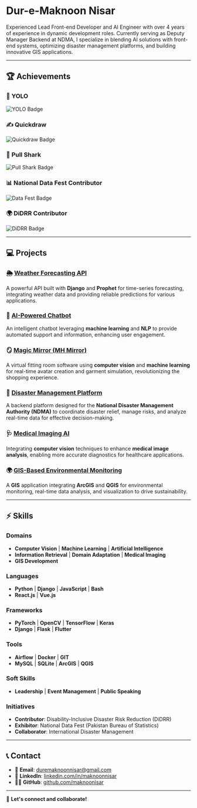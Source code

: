 <!-- Hi there 👋 -->

# **Dur-e-Maknoon Nisar**

Experienced Lead Front-end Developer and AI Engineer with over 4 years of experience in dynamic development roles. Currently serving as Deputy Manager Backend at NDMA, I specialize in blending AI solutions with front-end systems, optimizing disaster management platforms, and building innovative GIS applications.

---

## 🏆 **Achievements**

### 🎯 **YOLO**
![YOLO Badge](https://img.shields.io/badge/Achievement-YOLO-brightgreen)

### ✍️ **Quickdraw**
![Quickdraw Badge](https://img.shields.io/badge/Achievement-Quickdraw-blue)

### 🦈 **Pull Shark**
![Pull Shark Badge](https://img.shields.io/badge/Achievement-Pull%20Shark-yellow)

### 📊 **National Data Fest Contributor**
![Data Fest Badge](https://img.shields.io/badge/Achievement-National%20Data%20Fest-orange)

### 🌍 **DiDRR Contributor**
![DiDRR Badge](https://img.shields.io/badge/Initiative-DiDRR-green)

---

## 💻 **Projects**

### 🌦️ **[Weather Forecasting API](https://github.com/username/weather-forecasting-api)**  
A powerful API built with **Django** and **Prophet** for time-series forecasting, integrating weather data and providing reliable predictions for various applications.

### 🤖 **[AI-Powered Chatbot](https://github.com/username/ai-powered-chatbot)**  
An intelligent chatbot leveraging **machine learning** and **NLP** to provide automated support and information, enhancing user engagement.

### 🪞 **[Magic Mirror (MH Mirror)](https://github.com/username/magic-mirror)**  
A virtual fitting room software using **computer vision** and **machine learning** for real-time avatar creation and garment simulation, revolutionizing the shopping experience.

### 🚨 **[Disaster Management Platform](https://github.com/username/disaster-management)**  
A backend platform designed for the **National Disaster Management Authority (NDMA)** to coordinate disaster relief, manage risks, and analyze real-time data for effective decision-making.

### 🩺 **[Medical Imaging AI](https://github.com/username/medical-imaging-ai)**  
Integrating **computer vision** techniques to enhance **medical image analysis**, enabling more accurate diagnostics for healthcare applications.

### 🌍 **[GIS-Based Environmental Monitoring](https://github.com/username/gis-environment-monitoring)**  
A **GIS** application integrating **ArcGIS** and **QGIS** for environmental monitoring, real-time data analysis, and visualization to drive sustainability.

---

## ⚡ **Skills**

### **Domains**
- **Computer Vision** | **Machine Learning** | **Artificial Intelligence**  
- **Information Retrieval** | **Domain Adaptation** | **Medical Imaging**  
- **GIS Development**

### **Languages**
- **Python** | **Django** | **JavaScript** | **Bash**  
- **React.js** | **Vue.js**

### **Frameworks**
- **PyTorch** | **OpenCV** | **TensorFlow** | **Keras**  
- **Django** | **Flask** | **Flutter**

### **Tools**
- **Airflow** | **Docker** | **GIT**  
- **MySQL** | **SQLite** | **ArcGIS** | **QGIS**

### **Soft Skills**
- **Leadership** | **Event Management** | **Public Speaking**

### **Initiatives**
- **Contributor**: Disability-Inclusive Disaster Risk Reduction (DiDRR)  
- **Exhibitor**: National Data Fest (Pakistan Bureau of Statistics)  
- **Collaborator**: International Disaster Management  

---

## 📞 **Contact**

- 📧 **Email**: [duremaknoonnisar@gmail.com](mailto:duremaknoonnisar@gmail.com)  
- 🔗 **LinkedIn**: [linkedin.com/in/maknoonnisar](https://www.linkedin.com/in/maknoonnisar)  
- 🧑‍💻 **GitHub**: [github.com/maknoonisar](https://github.com/maknoonisar)

---

🔗 **Let's connect and collaborate!**

